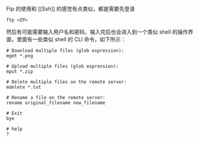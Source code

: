 Ftp 的使用和 [[Ssh]] 的感觉有点类似，都是需要先登录

``` shell
ftp <IP>
```

然后有可能需要输入用户名和密码，输入完后也会进入到一个类似 shell 的操作界面，里面有一些类似 shell 的 CLI 命令，如下所示：

``` shell
# Download multiple files (glob expression):
mget *.png

# Upload multiple files (glob expression):
mput *.zip

# Delete multiple files on the remote server:
mdelete *.txt

# Rename a file on the remote server:
rename original_filename new_filename

# Exit
bye

# help
?
```
